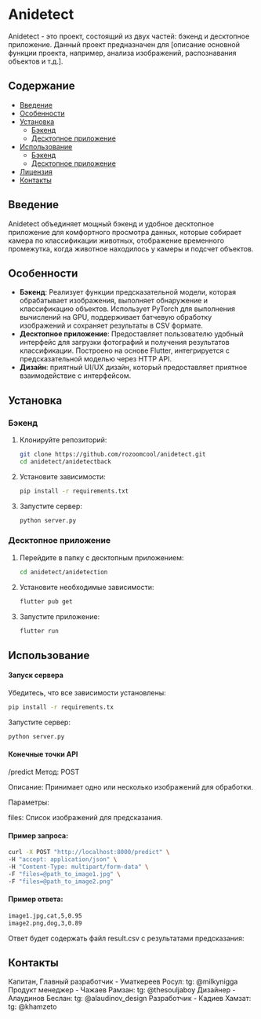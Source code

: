 # Anidetect

Anidetect - это проект, состоящий из двух частей: бэкенд и десктопное приложение. Данный проект предназначен для [описание основной функции проекта, например, анализа изображений, распознавания объектов и т.д.].

## Содержание

- [Введение](#введение)
- [Особенности](#особенности)
- [Установка](#установка)
  - [Бэкенд](#бэкенд)
  - [Десктопное приложение](#десктопное-приложение)
- [Использование](#использование)
  - [Бэкенд](#бэкенд-1)
  - [Десктопное приложение](#десктопное-приложение-1)
- [Лицензия](#лицензия)
- [Контакты](#контакты)

## Введение

Anidetect объединяет мощный бэкенд и удобное десктопное приложение для комфортного просмотра данных, которые собирает камера по классификации животных, отображение временного промежутка, когда животное находилось у камеры и подсчет объектов.

## Особенности

- **Бэкенд**: Реализует функции предсказательной модели, которая обрабатывает изображения, выполняет обнаружение и классификацию объектов. Использует PyTorch для выполнения вычислений на GPU, поддерживает батчевую обработку изображений и сохраняет результаты в CSV формате.
- **Десктопное приложение**: Предоставляет пользователю удобный интерфейс для загрузки фотографий и получения результатов классификации. Построено на основе Flutter, интегрируется с предсказательной моделью через HTTP API.
- **Дизайн**: приятный UI/UX дизайн, который предоставляет приятное взаимодействие с интерфейсом.

## Установка

### Бэкенд

1. Клонируйте репозиторий:
    ```sh
    git clone https://github.com/rozoomcool/anidetect.git
    cd anidetect/anidetectback
    ```

2. Установите зависимости:
    ```sh
    pip install -r requirements.txt
    ```

3. Запустите сервер:
    ```sh
    python server.py
    ```

### Десктопное приложение

1. Перейдите в папку с десктопным приложением:
    ```sh
    cd anidetect/anidetection
    ```

2. Установите необходимые зависимости:
    ```sh
    flutter pub get
    ```

3. Запустите приложение:
    ```sh
    flutter run
    ```

## Использование

#### Запуск сервера

Убедитесь, что все зависимости установлены:

```sh
pip install -r requirements.tx
```
Запустите сервер:
```sh
python server.py
```
#### Конечные точки API
/predict
Метод: POST

Описание: Принимает одно или несколько изображений для обработки.

Параметры:

files: Список изображений для предсказания.
#### Пример запроса:
```sh
curl -X POST "http://localhost:8000/predict" \
-H "accept: application/json" \
-H "Content-Type: multipart/form-data" \
-F "files=@path_to_image1.jpg" \
-F "files=@path_to_image2.png"
```
#### Пример ответа:
```sh image_name,class_name,count,confidence
image1.jpg,cat,5,0.95
image2.png,dog,3,0.89
```
Ответ будет содержать файл result.csv с результатами предсказания:


## Контакты
Капитан, Главный разработчик - Уматкереев Росул: tg: @milkynigga
Продукт менеджер - Чажаев Рамзан: tg: @thesouljaboy
Дизайнер - Алаудинов Беслан: tg: @alaudinov_design
Разработчик - Кадиев Хамзат: tg: @khamzeto
